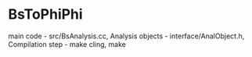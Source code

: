 # BsToPhiPhi
main code - src/BsAnalysis.cc,
Analysis objects - interface/AnalObject.h, 
Compilation step - make cling, make 
